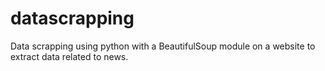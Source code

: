 # datascrapping
Data scrapping using python with a BeautifulSoup module on a website to extract data related to news.

